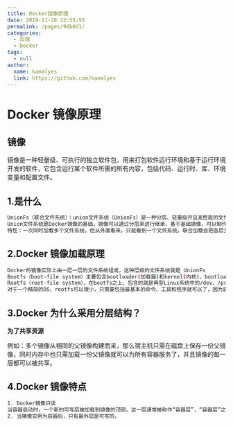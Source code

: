 ```yaml
---
title: Docker镜像原理
date: 2019-11-28 22:55:55
permalink: /pages/9db0d1/
categories: 
  - 后端
  - Docker
tags: 
  - null
author: 
  name: kamalyes
  link: https://github.com/kamalyes
---
```


# Docker 镜像原理

## 镜像

镜像是一种轻量级、可执行的独立软件包，用来打包软件运行环境和基于运行环境开发的软件，它包含运行某个软件所需的所有内容，包括代码、运行时、库、环境变量和配置文件。

## 1.是什么

```bash
UnionFs（联合文件系统）：union文件系统（UnionFs）是一种分层、轻量级并且高性能的文件系统，它支持对文件系统的修改作为一次提交来一层层的叠加，同时可以将不同目录挂载到同一个虚拟文件下。
Union文件系统是Docker镜像的基础，镜像可以通过分层来进行继承，基于基础镜像，可以制作各种具体的应用镜像。
特性：一次同时加载多个文件系统，但从外面看来，只能看到一个文件系统，联合加载会把各层文件系统叠加起来，这样最终的文件系统会包含所有底层的文件和目录。
```

## 2.Docker 镜像加载原理

```bash
Docker的镜像实际上由一层一层的文件系统组成，这种层级的文件系统就是 UnionFs
Bootfs（boot-file system）主要包含bootloader(加载器)和kernel(内核)，bootloader主要是引导加载kernel，Linux刚启动时会加载bootfs文件系统，在Docker镜像的最底层是bootfs，这一层与我们典型的Linux/unix系统是一样的，包含boot加载器和内核，当boot加载完成之后整个内核就能在内存中了，此时内存的使用权已由bootfs转交给内核，此时系统也会卸载bootfs。
Rootfs（root-file system），在bootfs之上，包含的就是典型Linux系统中的/dev、/proc、/bin、/etc等标准目录和文件，rootfs就是各种不同操作系统的发行版，比如Ubuntu，Centos等等。
对于一个精简的OS，rootfs可以很小，只需要包括最基本的命令、工具和程序就可以了，因为底层直接用宿主机的内核，自己只需要提供rootfs就可以了，因此可见，对于不用的Linux发行版，bootfs基本是一致的，而rootfs会有差别，因此不同的发行版可以公用bootfs。
```

## 3.Docker 为什么采用分层结构？

**为了共享资源**

例如：多个镜像从相同的父镜像构建而来，那么宿主机只需在磁盘上保存一份父镜像，同时内存中也只需加载一份父镜像就可以为所有容器服务了，并且镜像的每一层都可以被共享。

## 4.Docker 镜像特点

```bash
1. Docker镜像只读
当容器启动时，一个新的可写层被加载到镜像的顶部。这一层通常被称作“容器层”，“容器层”之下的都叫做“镜像层”
2. 当镜像实例为容器后，只有最外层是可写的。
```

